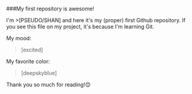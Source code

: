 ###My first repository is awesome!

I'm >[PSEUDO/SHAN] and here it's my (proper) first Github repository. If you see this file on my project, it's because I'm learning Git.

My mood:
>[excited]

My favorite color:
>[deepskyblue]

Thank you so much for reading!😊